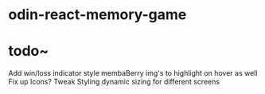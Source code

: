 # odin-react-memory-game

# todo~
Add win/loss indicator
style membaBerry img's to highlight on hover as well
Fix up Icons?
Tweak Styling
dynamic sizing for different screens
